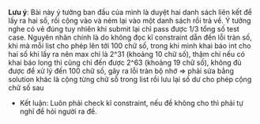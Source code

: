 **Lưu ý**: Bài này ý tưởng ban đầu của mình là duyệt hai danh sách liên kết để lấy ra hai số, rồi cộng vào và ném lại vào một danh sách rồi trả về. Ý tưởng nghe có vẻ đúng tuy nhiên khi submit lại chỉ pass được 1/3 tổng số test case. Nguyên nhân chính là do không đọc kĩ constraint dẫn đến lỗi tràn số, khi mà mỗi list cho phép lên tới 100 chữ số, trong khi mình khai báo int cho hai số khi lấy ra nên max chỉ là 2^31 (khoảng 10 chữ số), thậm chí nếu có khai báo long thì cũng chỉ đến được 2^63 (khoảng 19 chữ số), không đủ được để xử lý đến 100 chữ số, gây ra lỗi tràn bộ nhớ => phải sửa bằng solution khác là cộng từng chữ sỗ trong list rồi lưu lại số dư cho phép cộng chữ số sau

- Kết luận: Luôn phải check kĩ constraint, nếu đề không cho thì phải tự nghĩ để hỏi người ra đề.